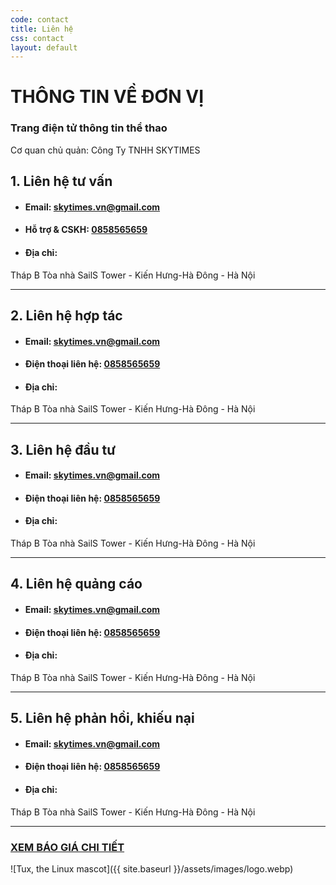 ```yaml
---
code: contact
title: Liên hệ
css: contact
layout: default
---
```


# THÔNG TIN VỀ ĐƠN VỊ
### Trang điện tử thông tin thể thao
Cơ quan chủ quản: Công Ty TNHH SKYTIMES 

## 1. Liên hệ tư vấn  
* #### Email: [skytimes.vn@gmail.com](mailto:skytimes.vn@gmail.com)  
* #### Hỗ trợ & CSKH:  [0858565659](tel:+84858565659)
* #### Địa chỉ:  
Tháp B Tòa nhà SailS Tower - Kiến Hưng-Hà Đông - Hà Nội  

---

## 2. Liên hệ hợp tác 
* #### Email: [skytimes.vn@gmail.com](mailto:skytimes.vn@gmail.com)  
* #### Điện thoại liên hệ:  [0858565659](tel:+84858565659)
* #### Địa chỉ:  
Tháp B Tòa nhà SailS Tower - Kiến Hưng-Hà Đông - Hà Nội

---
## 3. Liên hệ đầu tư
* #### Email: [skytimes.vn@gmail.com](mailto:skytimes.vn@gmail.com)   
* #### Điện thoại liên hệ:  [0858565659](tel:+84858565659)
* #### Địa chỉ:  
Tháp B Tòa nhà SailS Tower - Kiến Hưng-Hà Đông - Hà Nội

---
## 4. Liên hệ quảng cáo
* #### Email: [skytimes.vn@gmail.com](mailto:skytimes.vn@gmail.com)   
* #### Điện thoại liên hệ:  [0858565659](tel:+84858565659)
* #### Địa chỉ:  
Tháp B Tòa nhà SailS Tower - Kiến Hưng-Hà Đông - Hà Nội 
  
---

## 5. Liên hệ phản hồi, khiếu nại
* #### Email: [skytimes.vn@gmail.com](mailto:skytimes.vn@gmail.com)    
* #### Điện thoại liên hệ:  [0858565659](tel:+84858565659)
* #### Địa chỉ:  
Tháp B Tòa nhà SailS Tower - Kiến Hưng-Hà Đông - Hà Nội

---
### [XEM BÁO GIÁ CHI TIẾT](/sportwebsite/course/)


![Tux, the Linux mascot]({{ site.baseurl }}/assets/images/logo.webp)
